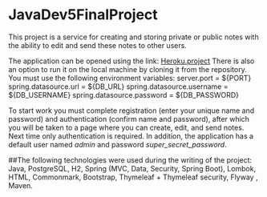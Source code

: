 # JavaDev5FinalProject
This project is a service for creating and storing private or public notes with the ability to edit and send these notes to other users.
   
The application can be opened using the link: [Heroku.project](https://goit-final-group3.herokuapp.com)
There is also an option to run it on the local machine by cloning it from the repository.
You must use the following environment variables:
server.port = ${PORT}
spring.datasource.url = ${DB_URL}
spring.datasource.username = ${DB_USERNAME}
spring.datasource.password = ${DB_PASSWORD}

To start work you must complete registration (enter your unique name and password) and authentication (confirm name and password),
after which you will be taken to a page where you can create, edit, and send notes.  Next time only authentication is required. 
In addition, the application has a default user named *admin* and password *super_secret_password*.

##The following technologies were used during the writing of the project:
Java, PostgreSQL, H2, Spring (MVC, Data, Security, Spring Boot), Lombok,  HTML, Commonmark, Bootstrap, Thymeleaf + Thymeleaf security, Flyway , Maven.
